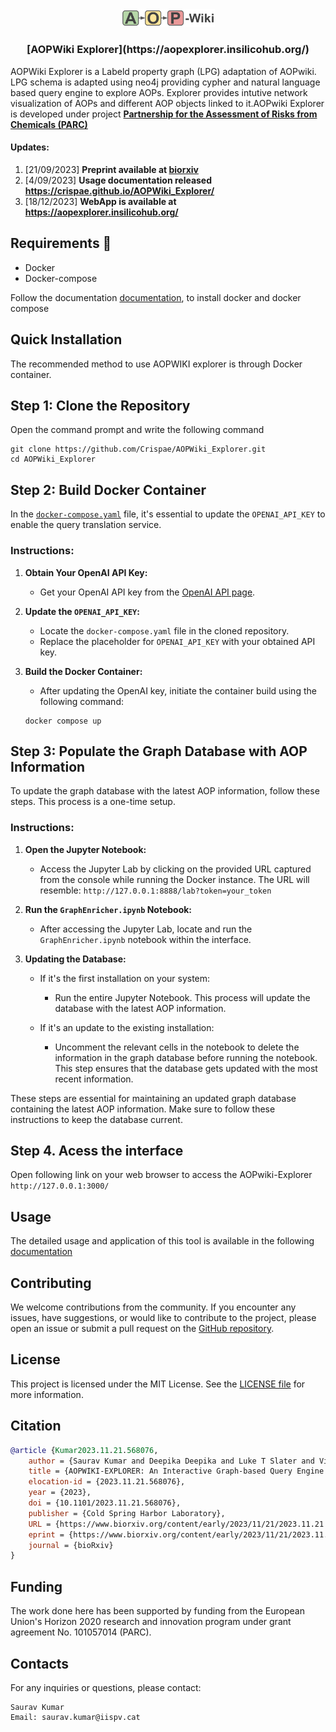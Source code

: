 ﻿
<div align="center">
  <img src="frontend/public/logo.png" alt="" width="150">
  <h3>[AOPWiki Explorer](https://aopexplorer.insilicohub.org/)</h3>
</div>  


AOPWiki Explorer is a Labeld property graph (LPG) adaptation of AOPwiki. LPG schema is adapted using neo4j providing cypher and natural language based query engine to explore AOPs. Explorer provides intutive network visualization of AOPs and different AOP objects linked to it.AOPwiki Explorer is developed under project [**Partnership for the Assessment of Risks from Chemicals (PARC)**](https://www.eu-parc.eu)  

#### Updates:
1. [21/09/2023] **Preprint available at [biorxiv](https://www.biorxiv.org/content/10.1101/2023.11.21.568076v1)**
2. [4/09/2023]  **Usage documentation released https://crispae.github.io/AOPWiki_Explorer/**
3. [18/12/2023] **WebApp is available at https://aopexplorer.insilicohub.org/**  

## Requirements 🐳
- Docker  
- Docker-compose  

Follow the documentation [documentation](https://docs.docker.com/engine/install/), to install docker and docker compose

## Quick Installation

The recommended method to use AOPWIKI explorer is through Docker container.

## Step 1: Clone the Repository
Open the command prompt and write the following command
  ```shell
git clone https://github.com/Crispae/AOPWiki_Explorer.git
cd AOPWiki_Explorer
```  
## Step 2: Build Docker Container

In the [`docker-compose.yaml`](https://github.com/Crispae/AOPWiki_Explorer/blob/main/docker-compose.yaml) file, it's essential to update the `OPENAI_API_KEY` to enable the query translation service.

### Instructions:

1. **Obtain Your OpenAI API Key:**
   - Get your OpenAI API key from the [OpenAI API page](https://openai.com/blog/openai-api).

2. **Update the `OPENAI_API_KEY`:**
   - Locate the `docker-compose.yaml` file in the cloned repository.
   - Replace the placeholder for `OPENAI_API_KEY` with your obtained API key.

3. **Build the Docker Container:**
   - After updating the OpenAI key, initiate the container build using the following command:
   ```shell
   docker compose up

## Step 3: Populate the Graph Database with AOP Information

To update the graph database with the latest AOP information, follow these steps. This process is a one-time setup.

### Instructions:

1. **Open the Jupyter Notebook:**
   - Access the Jupyter Lab by clicking on the provided URL captured from the console while running the Docker instance. The URL will resemble: `http://127.0.0.1:8888/lab?token=your_token`

2. **Run the `GraphEnricher.ipynb` Notebook:**
   - After accessing the Jupyter Lab, locate and run the `GraphEnricher.ipynb` notebook within the interface.

3. **Updating the Database:**
   - If it's the first installation on your system:
     - Run the entire Jupyter Notebook. This process will update the database with the latest AOP information.

   - If it's an update to the existing installation:
     - Uncomment the relevant cells in the notebook to delete the information in the graph database before running the notebook. This step ensures that the database gets updated with the most recent information.

These steps are essential for maintaining an updated graph database containing the latest AOP information. Make sure to follow these instructions to keep the database current.


## Step 4. Acess the interface  
Open following link on your web browser to access the AOPwiki-Explorer  ```http://127.0.0.1:3000/```

## Usage
  The detailed usage and application of this tool is available in the following [documentation](https://crispae.github.io/AOPWiki_Explorer/)

## Contributing

We welcome contributions from the community. If you encounter any issues, have suggestions, or would like to contribute to the project, please open an issue or submit a pull request on the [GitHub repository](https://github.com/Crispae/AOPWiki_Explorer).

## License
This project is licensed under the MIT License. See the [LICENSE file](https://github.com/Crispae/AOPWiki_Explorer/blob/main/LICENSE.txt) for more information.

## Citation
```bibtex
@article {Kumar2023.11.21.568076,
	author = {Saurav Kumar and Deepika Deepika and Luke T Slater and Vikas Kumar, Sr.},
	title = {AOPWIKI-EXPLORER: An Interactive Graph-based Query Engine leveraging Large Language Models},
	elocation-id = {2023.11.21.568076},
	year = {2023},
	doi = {10.1101/2023.11.21.568076},
	publisher = {Cold Spring Harbor Laboratory},
	URL = {https://www.biorxiv.org/content/early/2023/11/21/2023.11.21.568076},
	eprint = {https://www.biorxiv.org/content/early/2023/11/21/2023.11.21.568076.full.pdf},
	journal = {bioRxiv}
}
```
## Funding
The work done here has been supported by funding from the European Union's Horizon 2020 research and innovation program under grant agreement No. 101057014 (PARC).

## Contacts
For any inquiries or questions, please contact:

    Saurav Kumar
    Email: saurav.kumar@iispv.cat
